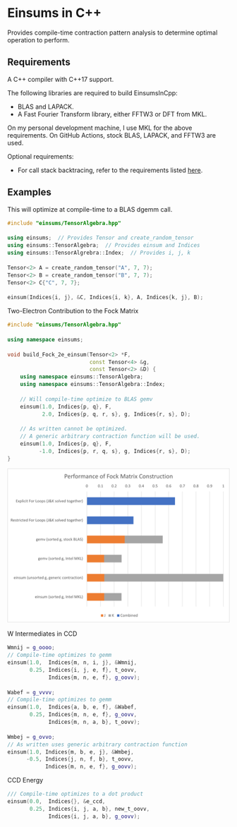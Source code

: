 # Einsums in C++

Provides compile-time contraction pattern analysis to determine optimal operation to perform.

## Requirements
A C++ compiler with C++17 support.

The following libraries are required to build EinsumsInCpp:

* BLAS and LAPACK.
* A Fast Fourier Transform library, either FFTW3 or DFT from MKL.

On my personal development machine, I use MKL for the above requirements. On GitHub Actions, stock BLAS, LAPACK, and FFTW3 are used.

Optional requirements:

* For call stack backtracing, refer to the requirements listed [here](https://github.com/bombela/backward-cpp).

## Examples
This will optimize at compile-time to a BLAS dgemm call.
```C++
#include "einsums/TensorAlgebra.hpp"

using einsums;  // Provides Tensor and create_random_tensor
using einsums::TensorAlgebra;  // Provides einsum and Indices
using einsums::TensorAlgrebra::Index;  // Provides i, j, k

Tensor<2> A = create_random_tensor("A", 7, 7);
Tensor<2> B = create_random_tensor("B", 7, 7);
Tensor<2> C{"C", 7, 7};

einsum(Indices{i, j}, &C, Indices{i, k}, A, Indices{k, j}, B);
```

Two-Electron Contribution to the Fock Matrix
```C++
#include "einsums/TensorAlgebra.hpp"

using namespace einsums;

void build_Fock_2e_einsum(Tensor<2> *F,
                          const Tensor<4> &g,
                          const Tensor<2> &D) {
    using namespace einsums::TensorAlgebra;
    using namespace einsums::TensorAlgebra::Index;

    // Will compile-time optimize to BLAS gemv
    einsum(1.0, Indices{p, q}, F,
           2.0, Indices{p, q, r, s}, g, Indices{r, s}, D);

    // As written cannot be optimized.
    // A generic arbitrary contraction function will be used.
    einsum(1.0, Indices{p, q}, F,
          -1.0, Indices{p, r, q, s}, g, Indices{r, s}, D);
}
```

![einsum Performance](/images/Performance.png)

W Intermediates in CCD
```C++
Wmnij = g_oooo;
// Compile-time optimizes to gemm
einsum(1.0,  Indices{m, n, i, j}, &Wmnij,
       0.25, Indices{i, j, e, f}, t_oovv,
             Indices{m, n, e, f}, g_oovv);

Wabef = g_vvvv;
// Compile-time optimizes to gemm
einsum(1.0,  Indices{a, b, e, f}, &Wabef,
       0.25, Indices{m, n, e, f}, g_oovv,
             Indices{m, n, a, b}, t_oovv);

Wmbej = g_ovvo;
// As written uses generic arbitrary contraction function
einsum(1.0, Indices{m, b, e, j}, &Wmbej,
      -0.5, Indices{j, n, f, b}, t_oovv,
            Indices{m, n, e, f}, g_oovv);
```

CCD Energy
```C++
/// Compile-time optimizes to a dot product
einsum(0.0,  Indices{}, &e_ccd,
       0.25, Indices{i, j, a, b}, new_t_oovv,
             Indices{i, j, a, b}, g_oovv);
```
